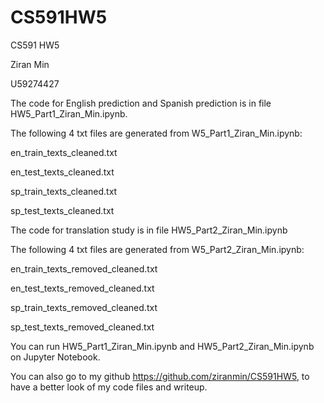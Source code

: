 # CS591HW5

CS591 HW5

Ziran Min

U59274427

The code for English prediction and Spanish prediction is in file HW5_Part1_Ziran_Min.ipynb.

The following 4 txt files are generated from W5_Part1_Ziran_Min.ipynb:

en_train_texts_cleaned.txt

en_test_texts_cleaned.txt

sp_train_texts_cleaned.txt

sp_test_texts_cleaned.txt

The code for translation study is in file HW5_Part2_Ziran_Min.ipynb

The following 4 txt files are generated from W5_Part2_Ziran_Min.ipynb:

en_train_texts_removed_cleaned.txt

en_test_texts_removed_cleaned.txt

sp_train_texts_removed_cleaned.txt

sp_test_texts_removed_cleaned.txt


You can run HW5_Part1_Ziran_Min.ipynb and HW5_Part2_Ziran_Min.ipynb on Jupyter Notebook.

You can also go to my github https://github.com/ziranmin/CS591HW5, to have a better look of my code files and writeup.
